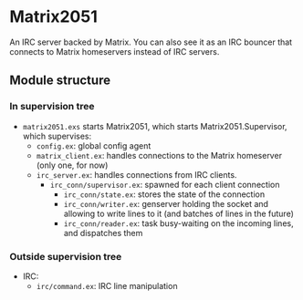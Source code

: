 # Matrix2051

An IRC server backed by Matrix. You can also see it as an IRC bouncer that
connects to Matrix homeservers instead of IRC servers.

## Module structure

### In supervision tree

* `matrix2051.exs` starts Matrix2051, which starts Matrix2051.Supervisor, which
  supervises:
  * `config.ex`: global config agent
  * `matrix_client.ex`: handles connections to the Matrix homeserver
    (only one, for now)
  * `irc_server.ex`: handles connections from IRC clients.
    * `irc_conn/supervisor.ex`: spawned for each client connection
      * `irc_conn/state.ex`: stores the state of the connection
      * `irc_conn/writer.ex`: genserver holding the socket and allowing
        to write lines to it (and batches of lines in the future)
      * `irc_conn/reader.ex`: task busy-waiting on the incoming lines,
        and dispatches them

### Outside supervision tree

* IRC:
  * `irc/command.ex`: IRC line manipulation
